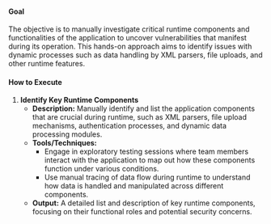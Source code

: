 #### Goal
The objective is to manually investigate critical runtime components and functionalities of the application to uncover vulnerabilities that manifest during its operation. This hands-on approach aims to identify issues with dynamic processes such as data handling by XML parsers, file uploads, and other runtime features.

#### How to Execute

1. **Identify Key Runtime Components**
   - **Description:** Manually identify and list the application components that are crucial during runtime, such as XML parsers, file upload mechanisms, authentication processes, and dynamic data processing modules.
   - **Tools/Techniques:**
     - Engage in exploratory testing sessions where team members interact with the application to map out how these components function under various conditions.
     - Use manual tracing of data flow during runtime to understand how data is handled and manipulated across different components.
   - **Output:** A detailed list and description of key runtime components, focusing on their functional roles and potential security concerns.
